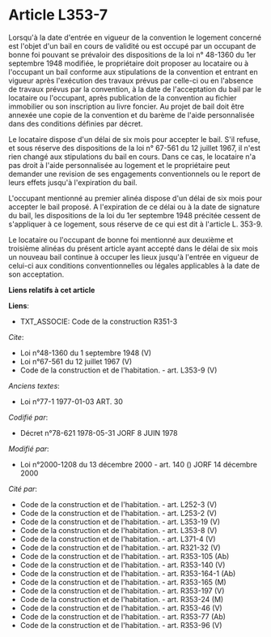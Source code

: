 # Article L353-7

Lorsqu'à la date d'entrée en vigueur de la convention le logement concerné est l'objet d'un bail en cours de validité ou est
occupé par un occupant de bonne foi pouvant se prévaloir des dispositions de la loi n° 48-1360 du 1er septembre 1948
modifiée, le propriétaire doit proposer au locataire ou à l'occupant un bail conforme aux stipulations de la convention et
entrant en vigueur après l'exécution des travaux prévus par celle-ci ou en l'absence de travaux prévus par la convention, à
la date de l'acceptation du bail par le locataire ou l'occupant, après publication de la convention au fichier immobilier ou
son inscription au livre foncier. Au projet de bail doit être annexée une copie de la convention et du barème de l'aide
personnalisée dans des conditions définies par décret. 

Le locataire dispose d'un délai de six mois pour accepter le bail. S'il refuse, et sous réserve des dispositions de la loi n°
67-561 du 12 juillet 1967, il n'est rien changé aux stipulations du bail en cours. Dans ce cas, le locataire n'a pas droit à
l'aide personnalisée au logement et le propriétaire peut demander une revision de ses engagements conventionnels ou le report
de leurs effets jusqu'à l'expiration du bail. 

L'occupant mentionné au premier alinéa dispose d'un délai de six mois pour accepter le bail proposé. A l'expiration de ce
délai ou à la date de signature du bail, les dispositions de la loi du 1er septembre 1948 précitée cessent de s'appliquer à
ce logement, sous réserve de ce qui est dit à l'article L. 353-9. 

Le locataire ou l'occupant de bonne foi mentionné aux deuxième et troisième alinéas du présent article ayant accepté dans le
délai de six mois un nouveau bail continue à occuper les lieux jusqu'à l'entrée en vigueur de celui-ci aux conditions
conventionnelles ou légales applicables à la date de son acceptation.

**Liens relatifs à cet article**

**Liens**:

  - TXT_ASSOCIE: Code de la construction R351-3

_Cite_:

  - Loi n°48-1360 du 1 septembre 1948 (V)
  - Loi n°67-561 du 12 juillet 1967 (V)
  - Code de la construction et de l'habitation. - art. L353-9 (V)

_Anciens textes_:

  - Loi n°77-1 1977-01-03 ART. 30

_Codifié par_:

  - Décret n°78-621 1978-05-31 JORF 8 JUIN 1978

_Modifié par_:

  - Loi n°2000-1208 du 13 décembre 2000 - art. 140 () JORF 14 décembre 2000

_Cité par_:

  - Code de la construction et de l'habitation. - art. L252-3 (V)
  - Code de la construction et de l'habitation. - art. L253-2 (V)
  - Code de la construction et de l'habitation. - art. L353-19 (V)
  - Code de la construction et de l'habitation. - art. L353-8 (V)
  - Code de la construction et de l'habitation. - art. L371-4 (V)
  - Code de la construction et de l'habitation. - art. R321-32 (V)
  - Code de la construction et de l'habitation. - art. R353-105 (Ab)
  - Code de la construction et de l'habitation. - art. R353-140 (V)
  - Code de la construction et de l'habitation. - art. R353-164-1 (Ab)
  - Code de la construction et de l'habitation. - art. R353-165 (M)
  - Code de la construction et de l'habitation. - art. R353-197 (V)
  - Code de la construction et de l'habitation. - art. R353-24 (M)
  - Code de la construction et de l'habitation. - art. R353-46 (V)
  - Code de la construction et de l'habitation. - art. R353-77 (Ab)
  - Code de la construction et de l'habitation. - art. R353-96 (V)
